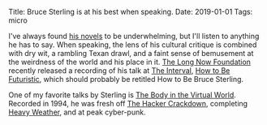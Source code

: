 Title: Bruce Sterling is at his best when speaking.
Date: 2019-01-01
Tags: micro

I've always found [his novels](https://en.wikipedia.org/wiki/Bruce_Sterling_bibliography#Novels) to be underwhelming, but I'll listen to anything he has to say. When speaking, the lens of his cultural critique is combined with dry wit, a rambling Texan drawl, and a faint sense of bemusement at the weirdness of the world and his place in it. [The Long Now Foundation](http://longnow.org/) recently released a recording of his talk at [The Interval](https://theinterval.org/), [How to Be Futuristic](https://theinterval.org/salon-talks/02018/oct/16/how-be-futuristic-bruce-sterling), which should probably be retitled How to Be Bruce Sterling.

One of my favorite talks by Sterling is [The Body in the Virtual World](https://www.youtube.com/watch?v=YSINgf_UBS8). Recorded in 1994, he was fresh off [The Hacker Crackdown](https://en.wikipedia.org/wiki/The_Hacker_Crackdown), completing [Heavy Weather](https://en.wikipedia.org/wiki/Heavy_Weather_(Sterling_novel)), and at peak cyber-punk.
